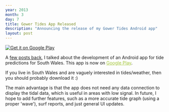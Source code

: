 ```yaml
---
year: 2013
month: 3
day: 7
title: Gower Tides App Released
description: "Announcing the release of my Gower Tides Android app"
layout: post
---
```


<a href="https://play.google.com/store/apps/details?id=net.willwebberley.gowertides">
  <img alt="Get it on Google Play"
       src="https://developer.android.com/images/brand/en_generic_rgb_wo_60.png" class="blog-image"/>
</a>
<p>A <a href="http://www.willwebberley.net/#post/2012-11-13" target="_blank">few posts back</a>, I talked 
about the development of an Android app for tide predictions for South Wales. This app is now on <a href="https://play.google.com/store/apps/details?id=net.willwebberley.gowertides" target="_blank" style="color:#A4C639;">Google Play</a>.</p>
<p>If you live in South Wales and are vaguely interested in tides/weather, then you should probably download it :)</p>
<p>The main advantage is that the app does not need any data connection to display the tidal data, which is useful in areas 
with low signal. In future, I hope to add further features, such as a more accurate tide graph (using a proper 'wave'),
surf reports, and just general UI updates.</p>
